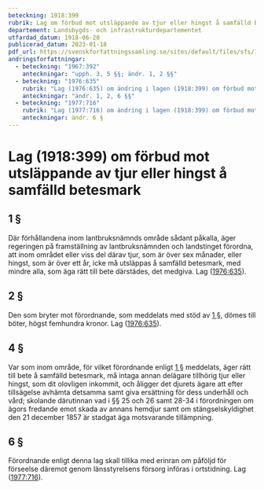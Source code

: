 ```yaml
---
beteckning: 1918:399
rubrik: Lag om förbud mot utsläppande av tjur eller hingst å samfälld betesmark
departement: Landsbygds- och infrastrukturdepartementet
utfardad_datum: 1918-06-20
publicerad_datum: 2023-01-18
pdf_url: https://svenskforfattningssamling.se/sites/default/files/sfs/1918-06/SFS1918-399.pdf
andringsforfattningar:
  - beteckning: "1967:392"
    anteckningar: "upph. 3, 5 §§; ändr. 1, 2 §§"
  - beteckning: "1976:635"
    rubrik: "Lag (1976:635) om ändring i lagen (1918:399) om förbud mot utsläppande av tjur eller hingst å samfälld betesmark"
    anteckningar: "ändr. 1, 2, 6 §§"
  - beteckning: "1977:716"
    rubrik: "Lag (1977:716) om ändring i lagen (1918:399) om förbud mot utsläppande av tjur eller hingst å samfälld betesmark"
    anteckningar: ändr. 6 §
---
```


# Lag (1918:399) om förbud mot utsläppande av tjur eller hingst å samfälld betesmark

## 1  §

Där förhållandena inom lantbruksnämnds område sådant påkalla, äger regeringen på framställning av lantbruksnämnden och landstinget förordna, att inom området eller viss del därav tjur, som är över sex månader, eller hingst, som är över ett år, icke må utsläppas å samfälld betesmark, med mindre alla, som äga rätt till bete därstädes, det medgiva. Lag ([1976:635](https://selex.se/eli/sfs/1976/635)).

## 2 §

Den som bryter mot förordnande, som meddelats med stöd av [1 §](#1), dömes till böter, högst femhundra kronor. Lag ([1976:635](https://selex.se/eli/sfs/1976/635)).

## 4  §

Var som inom område, för vilket förordnande enligt [1 §](#1) meddelats, äger rätt till bete å samfälld betesmark, må intaga annan delägare tillhörig tjur eller hingst, som dit olovligen inkommit, och åligger det djurets ägare att efter tillsägelse avhämta detsamma samt giva ersättning för dess underhåll och vård; skolande därutinnan vad i §§  25 och 26 samt 28-34 i förordningen om ägors fredande emot skada av annans hemdjur samt om stängselskyldighet den 21 december 1857 är stadgat äga motsvarande tillämpning.

## 6  §

Förordnande enligt denna lag skall tillika med erinran om påföljd för förseelse däremot genom länsstyrelsens försorg införas i ortstidning. Lag ([1977:716](https://selex.se/eli/sfs/1977/716)).